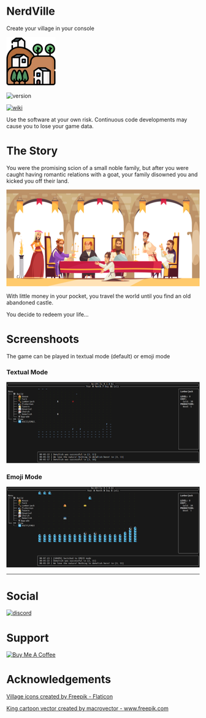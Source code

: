 # NerdVille

Create your village in your console

![Emoji Mode](icons/128.png)

![version](https://img.shields.io/badge/Version-0.1.0+dev-informational?style=for-the-badge)

[![wiki](https://img.shields.io/badge/Documentation-Visit_the_Wiki-informational?style=for-the-badge)](https://github.com/OpenCode/NerdVille/wiki)

Use the software at your own risk. Continuous code developments may cause you to lose your game data.

# The Story

You were the promising scion of a small noble family, but after you were caught having romantic relations with a goat, your family disowned you and kicked you off their land.

![Emoji Mode](readme/img/noble.jpg)

With little money in your pocket, you travel the world until you find an old abandoned castle.

You decide to redeem your life...

# Screenshoots

The game can be played in textual mode (default) or emoji mode

### Textual Mode

![Textual Mode](readme/img/textual_mode.png)

### Emoji Mode

![Emoji Mode](readme/img/emoji_mode.png)


---

# Social

[![discord](https://img.shields.io/discord/942440770277875753?style=for-the-badge&label=Discord&logo=Discord)](https://discord.gg/ngDBEaPYAz)


# Support

<a href="https://www.buymeacoffee.com/scapigliato" target="_blank"><img src="https://cdn.buymeacoffee.com/buttons/lato-blue.png" alt="Buy Me A Coffee" style="height: 51px !important;width: 217px !important;" ></a>

# Acknowledgements

<a href="https://www.flaticon.com/free-icons/village" title="village icons">Village icons created by Freepik - Flaticon</a>

<a href='https://www.freepik.com/vectors/king-cartoon'>King cartoon vector created by macrovector - www.freepik.com</a>
